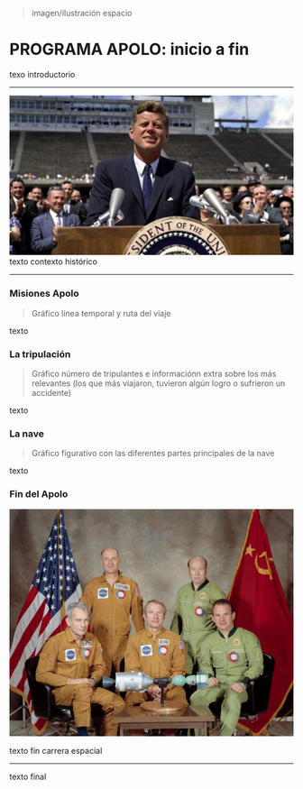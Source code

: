 > imagen/ilustración espacio
# PROGRAMA APOLO: inicio a fin


texo introductorio

---
![Discurso Presidente John F.Kennedy](https://github.com/Programa-Apolo/clase-14/blob/main/img/Kennedy.jpg?raw=true)
texto contexto histórico

---

### Misiones Apolo
>Gráfico linea temporal y ruta del viaje

texto


### La tripulación
>Gráfico número de tripulantes e informaciónn extra sobre los más relevantes (los que más viajaron, tuvieron algún logro o sufrieron un accidente)

texto



### La nave
>Gráfico figurativo con las diferentes partes principales de la nave

texto



### Fin del Apolo
![Apollo Soyuz](https://github.com/Programa-Apolo/clase-14/blob/main/img/soyuz.jpg?raw=true)

texto fin carrera espacial

---

texto final
